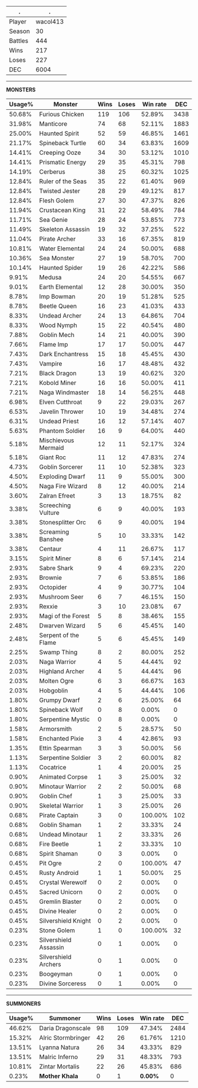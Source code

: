 .|.
|-|-
Player|wacol413
Season|30
Battles|444
Wins|217
Loses|227
DEC|6004

---
**MONSTERS**

Usage%|Monster|Wins|Loses|Win rate|DEC|
-|-|-|-|-|-|
50.68%|Furious Chicken|119|106|52.89%|3438|
31.98%|Manticore|74|68|52.11%|1883|
25.00%|Haunted Spirit|52|59|46.85%|1461|
21.17%|Spineback Turtle|60|34|63.83%|1609|
14.41%|Creeping Ooze|34|30|53.12%|1010|
14.41%|Prismatic Energy|29|35|45.31%|798|
14.19%|Cerberus|38|25|60.32%|1025|
12.84%|Ruler of the Seas|35|22|61.40%|969|
12.84%|Twisted Jester|28|29|49.12%|817|
12.84%|Flesh Golem|27|30|47.37%|826|
11.94%|Crustacean King|31|22|58.49%|784|
11.71%|Sea Genie|28|24|53.85%|773|
11.49%|Skeleton Assassin|19|32|37.25%|522|
11.04%|Pirate Archer|33|16|67.35%|819|
10.81%|Water Elemental|24|24|50.00%|688|
10.36%|Sea Monster|27|19|58.70%|700|
10.14%|Haunted Spider|19|26|42.22%|586|
9.91%|Medusa|24|20|54.55%|667|
9.01%|Earth Elemental|12|28|30.00%|350|
8.78%|Imp Bowman|20|19|51.28%|525|
8.78%|Beetle Queen|16|23|41.03%|433|
8.33%|Undead Archer|24|13|64.86%|704|
8.33%|Wood Nymph|15|22|40.54%|480|
7.88%|Goblin Mech|14|21|40.00%|390|
7.66%|Flame Imp|17|17|50.00%|447|
7.43%|Dark Enchantress|15|18|45.45%|430|
7.43%|Vampire|16|17|48.48%|432|
7.21%|Black Dragon|13|19|40.62%|320|
7.21%|Kobold Miner|16|16|50.00%|411|
7.21%|Naga Windmaster|18|14|56.25%|448|
6.98%|Elven Cutthroat|9|22|29.03%|267|
6.53%|Javelin Thrower|10|19|34.48%|274|
6.31%|Undead Priest|16|12|57.14%|407|
5.63%|Phantom Soldier|16|9|64.00%|440|
5.18%|Mischievous Mermaid|12|11|52.17%|324|
5.18%|Giant Roc|11|12|47.83%|274|
4.73%|Goblin Sorcerer|11|10|52.38%|323|
4.50%|Exploding Dwarf|11|9|55.00%|300|
4.50%|Naga Fire Wizard|8|12|40.00%|214|
3.60%|Zalran Efreet|3|13|18.75%|82|
3.38%|Screeching Vulture|6|9|40.00%|193|
3.38%|Stonesplitter Orc|6|9|40.00%|194|
3.38%|Screaming Banshee|5|10|33.33%|142|
3.38%|Centaur|4|11|26.67%|117|
3.15%|Spirit Miner|8|6|57.14%|214|
2.93%|Sabre Shark|9|4|69.23%|220|
2.93%|Brownie|7|6|53.85%|186|
2.93%|Octopider|4|9|30.77%|104|
2.93%|Mushroom Seer|6|7|46.15%|150|
2.93%|Rexxie|3|10|23.08%|67|
2.93%|Magi of the Forest|5|8|38.46%|155|
2.48%|Dwarven Wizard|5|6|45.45%|140|
2.48%|Serpent of the Flame|5|6|45.45%|149|
2.25%|Swamp Thing|8|2|80.00%|252|
2.03%|Naga Warrior|4|5|44.44%|92|
2.03%|Highland Archer|4|5|44.44%|96|
2.03%|Molten Ogre|6|3|66.67%|163|
2.03%|Hobgoblin|4|5|44.44%|106|
1.80%|Grumpy Dwarf|2|6|25.00%|64|
1.80%|Spineback Wolf|0|8|0.00%|0|
1.80%|Serpentine Mystic|0|8|0.00%|0|
1.58%|Armorsmith|2|5|28.57%|50|
1.58%|Enchanted Pixie|3|4|42.86%|93|
1.35%|Ettin Spearman|3|3|50.00%|56|
1.13%|Serpentine Soldier|3|2|60.00%|82|
1.13%|Cocatrice|1|4|20.00%|25|
0.90%|Animated Corpse|1|3|25.00%|32|
0.90%|Minotaur Warrior|2|2|50.00%|68|
0.90%|Goblin Chef|1|3|25.00%|33|
0.90%|Skeletal Warrior|1|3|25.00%|26|
0.68%|Pirate Captain|3|0|100.00%|102|
0.68%|Goblin Shaman|1|2|33.33%|24|
0.68%|Undead Minotaur|1|2|33.33%|26|
0.68%|Fire Beetle|1|2|33.33%|10|
0.68%|Spirit Shaman|0|3|0.00%|0|
0.45%|Pit Ogre|2|0|100.00%|47|
0.45%|Rusty Android|1|1|50.00%|25|
0.45%|Crystal Werewolf|0|2|0.00%|0|
0.45%|Sacred Unicorn|0|2|0.00%|0|
0.45%|Gremlin Blaster|0|2|0.00%|0|
0.45%|Divine Healer|0|2|0.00%|0|
0.45%|Silvershield Knight|0|2|0.00%|0|
0.23%|Stone Golem|1|0|100.00%|32|
0.23%|Silvershield Assassin|0|1|0.00%|0|
0.23%|Silvershield Archers|0|1|0.00%|0|
0.23%|Boogeyman|0|1|0.00%|0|
0.23%|Divine Sorceress|0|1|0.00%|0|

---
**SUMMONERS**

Usage%|Summoner|Wins|Loses|Win rate|DEC|
-|-|-|-|-|-|
46.62%|Daria Dragonscale|98|109|47.34%|2484|
15.32%|Alric Stormbringer|42|26|61.76%|1210|
13.51%|Lyanna Natura|26|34|43.33%|829|
13.51%|Malric Inferno|29|31|48.33%|793|
10.81%|Zintar Mortalis|22|26|45.83%|686|
0.23%|**Mother Khala**|0|1|**0.00%**|0|
